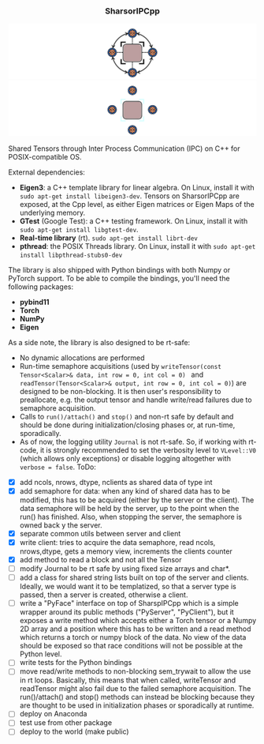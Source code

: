 ### <center> SharsorIPCpp </center>

![GitHub-Mark-Light](docs/icon-light.svg#gh-dark-mode-only)![GitHub-Mark-Dark](docs/icon-dark.svg#gh-light-mode-only)

Shared Tensors through Inter Process Communication (IPC) on C++ for POSIX-compatible OS.

External dependencies: 
- **Eigen3**: a C++ template library for linear algebra. On Linux, install it with ```sudo apt-get install libeigen3-dev```. Tensors on SharsorIPCpp are exposed, at the Cpp level, as either Eigen matrices or Eigen Maps of the underlying memory.
- **GTest** (Google Test): a C++ testing framework. On Linux, install it with ```sudo apt-get install libgtest-dev```.
- **Real-time library** (rt). ```sudo apt-get install librt-dev```
- **pthread**: the POSIX Threads library. On Linux, install it with ```sudo apt-get install libpthread-stubs0-dev```

The library is also shipped with Python bindings with both Numpy or PyTorch support. To be able to compile the bindings, you'll need the following packages:
- **pybind11**
- **Torch**
- **NumPy**
- **Eigen**

As a side note, the library is also designed to be rt-safe:
- No dynamic allocations are performed
- Run-time semaphore acquisitions (used by `writeTensor(const Tensor<Scalar>& data,
                            int row = 0,
                            int col = 0) ` and `readTensor(Tensor<Scalar>& output,
                            int row = 0, int col = 0)`) are designed to be non-blocking. It is then user's responsibility to preallocate, e.g. the output tensor and handle write/read failures due to semaphore acquisition.
- Calls to `run()/attach()` and `stop()` and non-rt safe by default and should be done during initialization/closing phases or, at run-time, sporadically.
- As of now, the logging utility `Journal` is not rt-safe. So, if working with rt-code, it is strongly recommended to set the verbosity level to `VLevel::V0` (which allows only exceptions) or disable logging altogether with `verbose = false`.
ToDo:
- [x] add ncols, nrows, dtype, nclients as shared data of type int 
- [x] add semaphore for data: when any kind of shared data has to be modified, this has to be acquired (either by the server or the client). The data semaphore will be held by the server, up to the point when the run() has finished. Also, when stopping the server, the semaphore is owned back y the server.
- [x] separate common utils between server and client
- [x] write client: tries to acquire the data semaphore, read ncols, nrows,dtype, gets a memory view, increments the clients counter
- [x] add method to read a block and not all the Tensor
- [ ] modify Journal to be rt safe by using fixed size arrays and char*.
- [ ] add a class for shared string lists built on top of the server and clients. Ideally, we would want it to be templatized, so that a server type is passed, then a server is created, otherwise a client.
- [ ] write a "PyFace" interface on top of SharspIPCpp which is a simple wrapper around its public methods ("PyServer", "PyClient"), but it exposes a write method which accepts either a Torch tensor or a Numpy 2D array and a position where this has to be written and a read method which returns a torch or numpy block of the data. No view of the data should be exposed so that race conditions will not be possible at the Python level.
- [ ] write tests for the Python bindings
- [ ] move read/write methods to non-blocking sem_trywait to allow the use in rt loops. Basically, this means that when called, writeTensor and readTensor might also fail due to the failed semaphore acquisition. The run()/attach() and stop() methods can instead be blocking because they are thought to be used in initialization phases or sporadically at runtime.
- [ ] deploy on Anaconda   
- [ ] test use from other package 
- [ ] deploy to the world (make public)